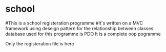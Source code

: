 # school
#This is a school registeration programme
#It's written on a MVC framework using deseign pattern for the relationship between classes
database used for this programme is PDO
It is a complete oop pogramme

Only the registeration file is here
